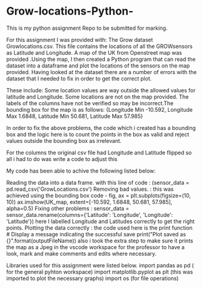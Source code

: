 # Grow-locations-Python-
This is my python assignment Repo to be submitted for marking. 

For this assignment I was provided with: The Grow dataset Growlocations.csv. This file contains the locations of all the GROWsensors as Latitude and Longitude.
A map of the UK from Openstreet map was provided .Using the map, I then created a Python program that can read the dataset into a dataframe and plot the locations of the sensors on the map provided. Having looked at the dataset there are a number of errors with the dataset that I needed to fix in order to get the correct plot. 

These include: Some location values are way outside the allowed values for latitude and Longitude. Some locations are not on the map provided. The labels of the columns have not be verified so may be incorrect.The bounding box for the map is as follows: {Longitude Min -10.592, Longitude Max 1.6848, Latitude Min 50.681, Latitude Max 57.985}

In order to fix the above problems, the code which i created has a bounding box and the logic here is to count the points in the box as valid and reject values outside the bounding box as irrelevant. 

For the columns the original csv file had Longitude and Latitude flipped so all i had to do was write a code to adjust this 


My code has been able to achive the following listed below: 

Reading the data into a data frame. with this line of code : (sensor_data = pd.read_csv('GrowLocations.csv')
Removing bad values. : this was achieved using the bounding box  code - fig, ax = plt.subplots(figsize=(10, 10))
ax.imshow(UK_map, extent=[-10.592, 1.6848, 50.681, 57.985], alpha=0.5)
Fixing other problems : sensor_data = sensor_data.rename(columns={'Latitude': 'Longitude', 'Longitude': 'Latitude'}) here I labelled Longitude and Latitudes correctly to get the right points.
Plotting the data correctly : the code used here is the print function # Display a message indicating the successful save
print("Plot saved as {}".format(outputFileName)) also i took the extra step to make sure it prints the map as a Jpeg in the vscode workspace for the professor to have a look, mark and make comments and edits where necessary. 

Libraries used for this assignment were listed below. 
import pandas as pd ( for the general pyhton workspace)
import matplotlib.pyplot as plt (this was imported to plot the necessary graphs)
import os (for file operations) 
